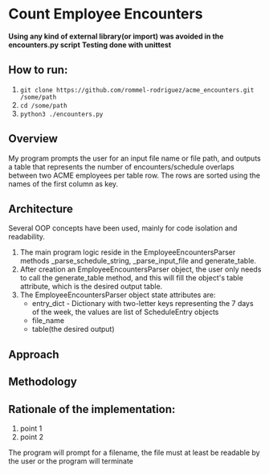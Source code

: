 # Count Employee Encounters 

**Using any kind of external library(or import) was avoided in the encounters.py script**
**Testing done with unittest**

## How to run:
1. `git clone https://github.com/rommel-rodriguez/acme_encounters.git /some/path`
2. `cd /some/path`
3. `python3 ./encounters.py`

## Overview

My program prompts the user for an input file name or file path, and outputs
a table that represents the number of encounters/schedule overlaps between two
ACME employees per table row. The rows are sorted using the names of the first
column as key.

## Architecture 

Several OOP concepts have been used, mainly for code isolation and readability.
1. The  main program logic reside in the EmployeeEncountersParser methods
    _parse_schedule_string, _parse_input_file and generate_table.
2. After creation an EmployeeEncountersParser object, the user only needs to call 
    the generate_table method, and this will fill the object's table attribute,
    which is the desired output table.
3. The EmployeeEncountersParser object state attributes are:
    - entry_dict - Dictionary with two-letter keys representing the 7 days of
        the week, the values are list of ScheduleEntry objects
    - file_name
    - table(the desired output)

## Approach
## Methodology

## Rationale of the implementation:
1. point 1 
2. point 2

The program will prompt for a filename, the file must at least
be readable by the user or the program will terminate
